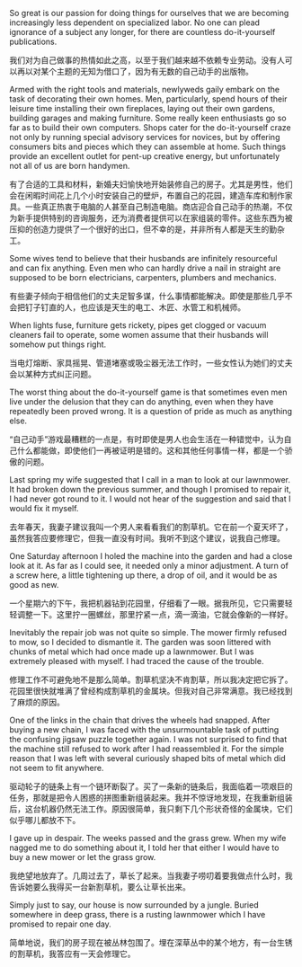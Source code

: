 <p>So great is our passion for doing things for ourselves that we are becoming increasingly less dependent on specialized labor. No one can plead ignorance of a subject any longer, for there are countless do-it-yourself publications.</p>
<p>我们对为自己做事的热情如此之高，以至于我们越来越不依赖专业劳动。没有人可以再以对某个主题的无知为借口了，因为有无数的自己动手的出版物。</p>
<p>Armed with the right tools and materials, newlyweds gaily embark on the task of decorating their own homes. Men, particularly, spend hours of their leisure time installing their own fireplaces, laying out their own gardens, building garages and making furniture. Some really keen enthusiasts go so far as to build their own computers. Shops cater for the do-it-yourself craze not only by running special advisory services for novices, but by offering consumers bits and pieces which they can assemble at home. Such things provide an excellent outlet for pent-up creative energy, but unfortunately not all of us are born handymen.</p>
<p>有了合适的工具和材料，新婚夫妇愉快地开始装修自己的房子。尤其是男性，他们会在闲暇时间花上几个小时安装自己的壁炉，布置自己的花园，建造车库和制作家具。一些真正热衷于电脑的人甚至自己制造电脑。商店迎合自己动手的热潮，不仅为新手提供特别的咨询服务，还为消费者提供可以在家组装的零件。这些东西为被压抑的创造力提供了一个很好的出口，但不幸的是，并非所有人都是天生的勤杂工。</p>
<p>Some wives tend to believe that their husbands are infinitely resourceful and can fix anything. Even men who can hardly drive a nail in straight are supposed to be born electricians, carpenters, plumbers and mechanics.</p>
<p>有些妻子倾向于相信他们的丈夫足智多谋，什么事情都能解决。即使是那些几乎不会把钉子钉直的人，也应该是天生的电工、木匠、水管工和机械师。</p>
<p>When lights fuse, furniture gets rickety, pipes get clogged or vacuum cleaners fail to operate, some women assume that their husbands will somehow put things right.</p>
<p>当电灯熔断、家具摇晃、管道堵塞或吸尘器无法工作时，一些女性认为她们的丈夫会以某种方式纠正问题。</p>
<p>The worst thing about the do-it-yourself game is that sometimes even men live under the delusion that they can do anything, even when they have repeatedly been proved wrong. It is a question of pride as much as anything else.</p>
<p>“自己动手”游戏最糟糕的一点是，有时即使是男人也会生活在一种错觉中，认为自己什么都能做，即使他们一再被证明是错的。这和其他任何事情一样，都是一个骄傲的问题。</p>
<p>Last spring my wife suggested that I call in a man to look at our lawnmower. It had broken down the previous summer, and though I promised to repair it, I had never got round to it. I would not hear of the suggestion and said that I would fix it myself.</p>
<p>去年春天，我妻子建议我叫一个男人来看看我们的割草机。它在前一个夏天坏了，虽然我答应要修理它，但我一直没有时间。我听不到这个建议，说我自己修理。</p>
<p>One Saturday afternoon I holed the machine into the garden and had a close look at it. As far as I could see, it needed only a minor adjustment. A turn of a screw here, a little tightening up there, a drop of oil, and it would be as good as new.</p>
<p>一个星期六的下午，我把机器钻到花园里，仔细看了一眼。据我所见，它只需要轻轻调整一下。这里拧一圈螺丝，那里拧紧一点，滴一滴油，它就会像新的一样好。</p>
<p>Inevitably the repair job was not quite so simple. The mower firmly refused to mow, so I decided to dismantle it. The garden was soon littered with chunks of metal which had once made up a lawnmower. But I was extremely pleased with myself. I had traced the cause of the trouble.</p>
<p>修理工作不可避免地不是那么简单。割草机坚决不肯割草，所以我决定把它拆了。花园里很快就堆满了曾经构成割草机的金属块。但我对自己非常满意。我已经找到了麻烦的原因。</p>
<p>One of the links in the chain that drives the wheels had snapped. After buying a new chain, I was faced with the unsurmountable task of putting the confusing jigsaw puzzle together again. I was not surprised to find that the machine still refused to work after I had reassembled it. For the simple reason that I was left with several curiously shaped bits of metal which did not seem to fit anywhere.</p>
<p>驱动轮子的链条上有一个链环断裂了。买了一条新的链条后，我面临着一项艰巨的任务，那就是把令人困惑的拼图重新组装起来。我并不惊讶地发现，在我重新组装后，这台机器仍然无法工作。原因很简单，我只剩下几个形状奇怪的金属块，它们似乎哪儿都放不下。</p>
<p>I gave up in despair. The weeks passed and the grass grew. When my wife nagged me to do something about it, I told her that either I would have to buy a new mower or let the grass grow.</p>
<p>我绝望地放弃了。几周过去了，草长了起来。当我妻子唠叨着要我做点什么时，我告诉她要么我得买一台新割草机，要么让草长出来。</p>
<p>Simply just to say, our house is now surrounded by a jungle. Buried somewhere in deep grass, there is a rusting lawnmower which I have promised to repair one day.</p>
<p>简单地说，我们的房子现在被丛林包围了。埋在深草丛中的某个地方，有一台生锈的割草机，我答应有一天会修理它。</p>
